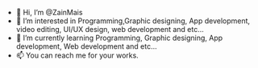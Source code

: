 - 👋 Hi, I’m @ZainMais
- 👀 I’m interested in Programming,Graphic designing, App development, video editing, UI/UX design, web development and etc...
- 🌱 I’m currently learning Programming, Graphic designing, App development, Web development and etc...
- 📫 You can reach me for your works.

<!---
ZainMais/ZainMais is a ✨ special ✨ repository because its `README.md` (this file) appears on your GitHub profile.
You can click the Preview link to take a look at your changes.
--->
